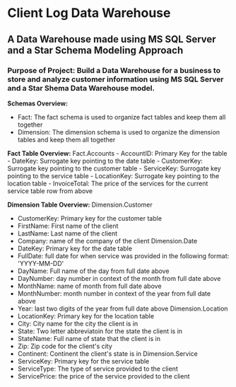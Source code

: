 # Client Log Data Warehouse #
## A Data Warehouse made using MS SQL Server and a Star Schema Modeling Approach ##

### Purpose of Project: Build a Data Warehouse for a business to store and analyze customer information using MS SQL Server and a Star Shema Data Warehouse model. ###

**Schemas Overview:**
- Fact: The fact schema is used to organize fact tables and keep them all together
- Dimension: The dimension schema is used to organize the dimension tables and keep them all together

**Fact Table Overview:**
Fact.Accounts
    - AccountID: Primary Key for the table
    - DateKey: Surrogate key pointing to the date table
    - CustomerKey: Surrogate key pointing to the customer table
    - ServiceKey: Surrogate key pointing to the service table
    - LocationKey: Surrogate key pointing to the location table
    - InvoiceTotal: The price of the services for the current service table row from above

**Dimension Table Overview:**
Dimension.Customer
- CustomerKey: Primary key for the customer table
- FirstName: First name of the client
- LastName: Last name of the client
- Company: name of the company of the client
Dimension.Date
- DateKey: Primary key for the date table
- FullDate: full date for when service was provided in the following format: 'YYYY-MM-DD'
- DayName: Full name of the day from full date above
- DayNumber: day number in context of the month from full date above
- MonthName: name of month from full date above
- MonthNumber: month number in context of the year from full date above
- Year: last two digits of the year from full date above
Dimension.Location
- LocationKey: Primary key for the location table
- City: City name for the city the client is in
- State: Two letter abbreviatoin for the state the client is in
- StateName: Full name of state that the client is in 
- Zip: Zip code for the client's city
- Continent: Continent the client's state is in
Dimension.Service
- ServiceKey: Primary key for the service table
- ServiceType: The type of service provided to the client
- ServicePrice: the price of the service provided to the client